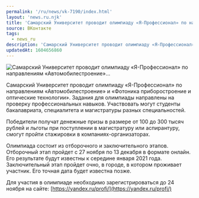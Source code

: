 ```yaml
---
permalink: '/ru/news/vk-7190/index.html'
layout: 'news.ru.njk'
title: 'Самарский Университет проводит олимпиаду «Я-Профессионал» по направлениям «Автомобилестроение»…'
source: ВКонтакте
tags:
  - news_ru
description: 'Самарский Университет проводит олимпиаду «Я-Профессионал» по направлениям «Автомобилестроение»…'
updatedAt: 1604656860
---
```

![Самарский Университет проводит олимпиаду «Я-Профессионал» по направлениям «Автомобилестроение»…](https://sun9-41.userapi.com/impg/ssdck90vV_pW0S8MYGHrIvj6pnR4WCT3T8FhAg/L5M9HbutbsM.jpg?size=1280x854&quality=96&sign=439aa5b905b5c62891494a7b1c7be36e&c_uniq_tag=gz2n4H-oe2HBnJ5HdIJAZ8lMtKOwctUny_dY3T0jQf8&type=album)

Самарский Университет проводит олимпиаду «Я-Профессионал» по направлениям «Автомобилестроение» и «Фотоника приборостроение и оптические технологии». Задания для олимпиады направлены на проверку профессиональных навыков. Участвовать могут студенты бакалавриата, специалитета и магистратуры разных специальностей.

Победители получат денежные призы в размере от 100 до 300 тысяч рублей и льготы при поступлении в магистратуру или аспирантуру, смогут пройти стажировки в компаниях-организаторах.

Олимпиада состоит из отборочного и заключительного этапов. Отборочный этап пройдет с 27 ноября по 13 декабря в формате онлайн. Его результате будут известны к середине января 2021 года. Заключительный этап пройдет очно, в городе, в котором проживает участник. Его точная дата будет известна позже.

Для участия в олимпиаде необходимо зарегистрироваться до 24 ноября на сайте: [https://yandex.ru/profi/](https://yandex.ru/profi/)
